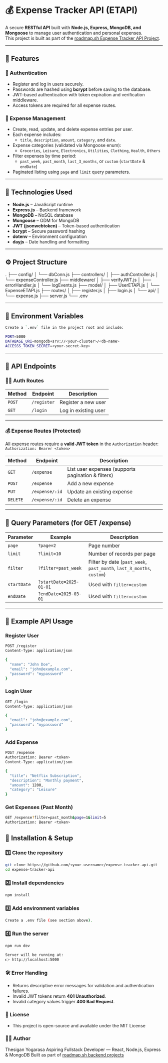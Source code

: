 # 💰 Expense Tracker API (ETAPI)

A secure **RESTful API** built with **Node.js, Express, MongoDB, and Mongoose** to manage user authentication and personal expenses.  
This project is built as part of the [roadmap.sh Expense Tracker API Project](https://roadmap.sh/projects/expense-tracker-api).

---

## 🚀 Features

### 🔐 Authentication
- Register and log in users securely.  
- Passwords are hashed using **bcrypt** before saving to the database.  
- JWT-based authentication with token expiration and verification middleware.  
- Access tokens are required for all expense routes.

### 💸 Expense Management
- Create, read, update, and delete expense entries per user.  
- Each expense includes:
  - `title`, `description`, `amount`, `category`, and `date`.  
- Expense categories (validated via Mongoose enum):
  - `Groceries`, `Leisure`, `Electronics`, `Utilities`, `Clothing`, `Health`, `Others`
- Filter expenses by time period:
  - `past_week`, `past_month`, `last_3_months`, or `custom` (`startDate` & `endDate`)
- Paginated listing using `page` and `limit` query parameters.

---

## 🧠 Technologies Used

- **Node.js** – JavaScript runtime  
- **Express.js** – Backend framework  
- **MongoDB** – NoSQL database  
- **Mongoose** – ODM for MongoDB  
- **JWT (jsonwebtoken)** – Token-based authentication  
- **bcrypt** – Secure password hashing  
- **dotenv** – Environment configuration  
- **dayjs** – Date handling and formatting  

---

## ⚙️ Project Structure
.
├── config/
│ └── dbConn.js
├── controllers/
│ ├── authController.js
│ └── expenseController.js
├── middleware/
│ ├── verifyJWT.js
│ ├── errorHandler.js
│ └── logEvents.js
├── model/
│ ├── UserETAPI.js
│ └── ExpenseETAPI.js
├── routes/
│ ├── register.js
│ ├── login.js
│ └── api/
│ └── expense.js
├── server.js
└── .env


---

## 🔧 Environment Variables
```bash
Create a `.env` file in the project root and include:

PORT=5000
DATABASE_URI=mongodb+srv://<your-cluster>/<db-name>
ACCESSS_TOKEN_SECRET=<your-secret-key>
```

---

## 🧩 API Endpoints

### 🧍‍♂️ Auth Routes

| Method | Endpoint | Description |
|--------|-----------|-------------|
| `POST` | `/register` | Register a new user |
| `GET` | `/login` | Log in existing user |

---

### 💰 Expense Routes (Protected)

All expense routes require a **valid JWT token** in the `Authorization` header:  
`Authorization: Bearer <token>`

| Method | Endpoint | Description |
|--------|-----------|-------------|
| `GET` | `/expense` | List user expenses (supports pagination & filters) |
| `POST` | `/expense` | Add a new expense |
| `PUT` | `/expense/:id` | Update an existing expense |
| `DELETE` | `/expense/:id` | Delete an expense |

---

## 🧭 Query Parameters (for GET /expense)

| Parameter | Example | Description |
|------------|----------|-------------|
| `page` | `?page=2` | Page number |
| `limit` | `?limit=10` | Number of records per page |
| `filter` | `?filter=past_week` | Filter by date (`past_week`, `past_month`, `last_3_months`, `custom`) |
| `startDate` | `?startDate=2025-01-01` | Used with `filter=custom` |
| `endDate` | `?endDate=2025-03-01` | Used with `filter=custom` |

---

## 🧪 Example API Usage

### Register User
```bash
POST /register
Content-Type: application/json

{
  "name": "John Doe",
  "email": "john@example.com",
  "password": "mypassword"
}
```

### Login User
```bash
GET /login
Content-Type: application/json

{
  "email": "john@example.com",
  "password": "mypassword"
}
```

### Add Expense
```bash
POST /expense
Authorization: Bearer <token>
Content-Type: application/json

{
  "title": "Netflix Subscription",
  "description": "Monthly payment",
  "amount": 1200,
  "category": "Leisure"
}
```

### Get Expenses (Past Month)
```bash
GET /expense?filter=past_month&page=1&limit=5
Authorization: Bearer <token>
```

## 🧰 Installation & Setup

### 1️⃣ Clone the repository
```bash
git clone https://github.com/<your-username>/expense-tracker-api.git
cd expense-tracker-api
```

### 2️⃣ Install dependencies
```bash
npm install
```

### 3️⃣ Add environment variables
```bash
Create a .env file (see section above).
```

### 4️⃣ Run the server
```bash
npm run dev
```

```bash
Server will be running at:
👉 http://localhost:5000
```

### 🛠️ Error Handling

- Returns descriptive error messages for validation and authentication failures.  
- Invalid JWT tokens return **401 Unauthorized**.  
- Invalid category values trigger **400 Bad Request**.


### 📄 License

- This project is open-source and available under the MIT License

### 👨‍💻 Author

Thesigan Yogarasa
Aspiring Fullstack Developer — React, Node.js, Express & MongoDB
Built as part of [roadmap.sh backend projects](https://roadmap.sh/projects/expense-tracker-api)